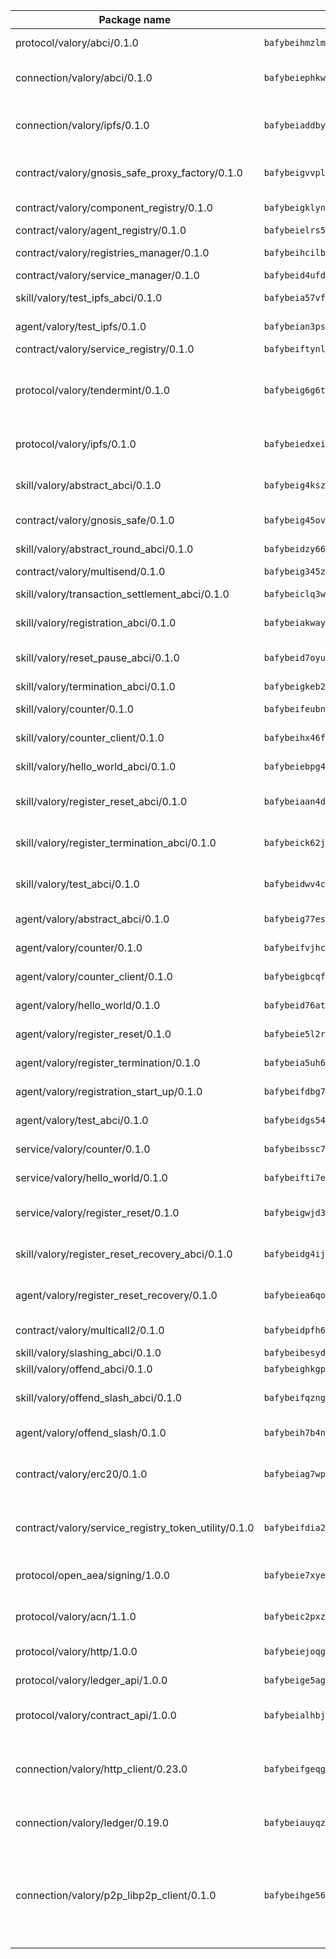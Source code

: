 | Package name                                                  | Package hash                                                  | Description                                                                                                                |
| ------------------------------------------------------------- | ------------------------------------------------------------- | -------------------------------------------------------------------------------------------------------------------------- |
| protocol/valory/abci/0.1.0                                    | `bafybeihmzlmmb4pdo3zkhg6ehuyaa4lhw7bfpclln2o2z7v3o6fcep26iu` | A protocol for ABCI requests and responses.                                                                                |
| connection/valory/abci/0.1.0                                  | `bafybeiephkwai3raxxm66ynxgjq6rocf44xihtrurdi3rkqrxvtypcbasa` | connection to wrap communication with an ABCI server.                                                                      |
| connection/valory/ipfs/0.1.0                                  | `bafybeiaddby5hxegt2fk772fzn34zpwndyfk45rc3jqtblhtr2tbzcicua` | A connection responsible for uploading and downloading files from IPFS.                                                    |
| contract/valory/gnosis_safe_proxy_factory/0.1.0               | `bafybeigvvplepif5jrydlkyzmfffzbhtvgrc7kpnfoojs7dwhmk2cfm33q` | Gnosis Safe proxy factory (GnosisSafeProxyFactory) contract                                                                |
| contract/valory/component_registry/0.1.0                      | `bafybeigklynwl3mfav5yt5zdkrqe6rukv4ygdhpdusk66ojt4jj7tunxcy` | Component registry contract                                                                                                |
| contract/valory/agent_registry/0.1.0                          | `bafybeielrs5qih3r6qhnily6x4h4j4j6kux6eqr546homow4c5ljgfyljq` | Agent registry contract                                                                                                    |
| contract/valory/registries_manager/0.1.0                      | `bafybeihcilb27ekgoplmc43iog2zrus63fufql4rly2umbuj573nu3zpg4` | Registries Manager contract                                                                                                |
| contract/valory/service_manager/0.1.0                         | `bafybeid4ufdirr3qaksk72iwnuzfelhzqwh7t3q56x2ixhzvwltte4yy5a` | Service Manager contract                                                                                                   |
| skill/valory/test_ipfs_abci/0.1.0                             | `bafybeia57vfge6pqed3cmpwhgo7irnxnclrbkdmbrwawlbjw7vgtrub2km` | IPFS e2e testing application.                                                                                              |
| agent/valory/test_ipfs/0.1.0                                  | `bafybeian3psxk37psxrqp6kfrl4g6xldvspamq6wzfpu6ziptwbf7s2rqe` | Agent for testing the ABCI connection.                                                                                     |
| contract/valory/service_registry/0.1.0                        | `bafybeiftynlwy7axcvxpltu5n32rbijzzgbvh3uebmbdbil4x6siucqwdi` | Service Registry contract                                                                                                  |
| protocol/valory/tendermint/0.1.0                              | `bafybeig6g6twajlwssfbfp5rlnu5mwzuu5kgak5cs4fich7rlkx6whesnu` | A protocol for communication between two AEAs to share tendermint configuration details.                                   |
| protocol/valory/ipfs/0.1.0                                    | `bafybeiedxeismnx3k5ty4mvvhlqideixlhqmi5mtcki4lxqfa7uqh7p33u` | A protocol specification for IPFS requests and responses.                                                                  |
| skill/valory/abstract_abci/0.1.0                              | `bafybeig4kszepxdh6p4poraf65kwie64owb4jzko6tnxt2vmrf6tgrdc7y` | The abci skill provides a template of an ABCI application.                                                                 |
| contract/valory/gnosis_safe/0.1.0                             | `bafybeig45ovqjke7vbjgs7yz24xo53auohr4xhjjhuxg2dkjjaq6s6wcxi` | Gnosis Safe (GnosisSafeL2) contract                                                                                        |
| skill/valory/abstract_round_abci/0.1.0                        | `bafybeidzy66q2jsgcqcqbur57pwv7lasexlgii5o2j57syhrzdipauap2i` | abstract round-based ABCI application                                                                                      |
| contract/valory/multisend/0.1.0                               | `bafybeig345zxoghzm27skd5uw4jyexm37t3beu3r6rq67vvnwgjxjnde3i` | MultiSend contract                                                                                                         |
| skill/valory/transaction_settlement_abci/0.1.0                | `bafybeiclq3wxlgcivlagmnt5yhedd3mh7dbnhihdfgvcy3hzg4ykb2qyyi` | ABCI application for transaction settlement.                                                                               |
| skill/valory/registration_abci/0.1.0                          | `bafybeiakwayhiswmc4b7btdhgk2pczsrxps2oicnutiprab7qs37tsfvky` | ABCI application for common apps.                                                                                          |
| skill/valory/reset_pause_abci/0.1.0                           | `bafybeid7oyuiix5dvldohcvb45rkh2csvrhvwz3lmfg7uzfgr5mn3j63ya` | ABCI application for resetting and pausing app executions.                                                                 |
| skill/valory/termination_abci/0.1.0                           | `bafybeigkeb2rjvnhf3nuj53hbshvygslh2os3cxt4jfouxq3hgiz4kzo7e` | Termination skill.                                                                                                         |
| skill/valory/counter/0.1.0                                    | `bafybeifeubnefiw2xs4fayorrch34tdojxqe6zgglgugsalrcmq2mzgrja` | The ABCI Counter application example.                                                                                      |
| skill/valory/counter_client/0.1.0                             | `bafybeihx46fr7vgqjxmymfah3hfmynzpzwe5fthi7mbc2cnev2gqgtngzy` | A client for the ABCI counter application.                                                                                 |
| skill/valory/hello_world_abci/0.1.0                           | `bafybeiebpg47hmuoiwfyyt32ywu2gxwua4k4vmcvnwvphmpdltgm2ynwoe` | Hello World ABCI application.                                                                                              |
| skill/valory/register_reset_abci/0.1.0                        | `bafybeiaan4dbqatqd357ll5ubpcaf6mwhxhfzkpjuhm7oo7imtun6ibzoe` | ABCI application for dummy skill that registers and resets                                                                 |
| skill/valory/register_termination_abci/0.1.0                  | `bafybeick62jfuqjtoxcqhjnxqzhai227hdjp4tohlultdefvfoqbd2wvka` | ABCI application for dummy skill that registers and resets                                                                 |
| skill/valory/test_abci/0.1.0                                  | `bafybeidwv4ccriopcwsqcgg3xxaune22bxylsxero36d7dup3ypvawsdta` | ABCI application for testing the ABCI connection.                                                                          |
| agent/valory/abstract_abci/0.1.0                              | `bafybeig77eslrzeslk2wkhec4j2n2j2xeqyxynldn2dtminygwspu56gsy` | The abstract ABCI AEA - for testing purposes only.                                                                         |
| agent/valory/counter/0.1.0                                    | `bafybeifvjhcmbc37suvbkjeggpwicdfhlj5do6l4yiciumysi6ft4btnqa` | The ABCI Counter example as an AEA                                                                                         |
| agent/valory/counter_client/0.1.0                             | `bafybeigbcqfbtqjqguvop7gcp3ilr22d356n7js4jpyhoo5ymotis264wy` | The ABCI Counter example as an AEA                                                                                         |
| agent/valory/hello_world/0.1.0                                | `bafybeid76atkhyeh3gutezapqmwgj7zfwnryuslyrgrtoewp7nebzqfhgm` | Hello World ABCI example.                                                                                                  |
| agent/valory/register_reset/0.1.0                             | `bafybeie5l2ri3jjaaylrhxfkc7mhj3udqaeafrxpcxhd7biymdvslo44t4` | Register reset to replicate Tendermint issue.                                                                              |
| agent/valory/register_termination/0.1.0                       | `bafybeia5uh6vxfomiaojprepfwfv2zi6n4j2cjpqo6hozwgyefnbq2dt5a` | Register terminate to test the termination feature.                                                                        |
| agent/valory/registration_start_up/0.1.0                      | `bafybeifdbg7wjyz42cyj23ixb4zf63qg46tqtz27b6bqp3lymapofpehka` | Registration start-up ABCI example.                                                                                        |
| agent/valory/test_abci/0.1.0                                  | `bafybeidgs54dvdoraaua32fnklg4vjndto3pt65fbpugoffl2rj25h3aie` | Agent for testing the ABCI connection.                                                                                     |
| service/valory/counter/0.1.0                                  | `bafybeibssc7655d3dhlpl5hh6iqak3xcaatsfq5vzp7p2xzopnrn7fnnly` | A set of agents incrementing a counter                                                                                     |
| service/valory/hello_world/0.1.0                              | `bafybeifti7edds7eqe2mgs4go6pagnrrgobxox6ccxxonxaudenval3zny` | A simple demonstration of a simple ABCI application                                                                        |
| service/valory/register_reset/0.1.0                           | `bafybeigwjd3tisbxtrocyj7dvrwmsqntpu226dtnmrje2hdet5owjnkxbi` | Test and debug tendermint reset mechanism.                                                                                 |
| skill/valory/register_reset_recovery_abci/0.1.0               | `bafybeidg4ijvctdkk6zgzcmj5q2k43hqwp2zmmybnxzeh3q7za2vcnpw4q` | ABCI application for dummy skill that registers and resets                                                                 |
| agent/valory/register_reset_recovery/0.1.0                    | `bafybeiea6qoe2cbrr436cewc64255qk7frmw7oenamitewdmwqypvncqwu` | Agent to showcase hard reset as a recovery mechanism.                                                                      |
| contract/valory/multicall2/0.1.0                              | `bafybeidpfh6slba5seev3343cxu7oge3ikbz4hqjorskoys6blxhinjzmm` | The MakerDAO multicall2 contract.                                                                                          |
| skill/valory/slashing_abci/0.1.0                              | `bafybeibesydwy5xpimp42i7m2eweubyw32oeurit4djw34k77p4akx3ruu` | Slashing skill.                                                                                                            |
| skill/valory/offend_abci/0.1.0                                | `bafybeighkgpjub4azxodahwdyrbmwdzs5p4bex3huctu24a33geh7uqqoy` | Offend ABCI application.                                                                                                   |
| skill/valory/offend_slash_abci/0.1.0                          | `bafybeifqzngkm3r7cxa5fhx2ofgiagisgbrj5mxti6cdok5fzzhsecl36y` | ABCI application used in order to test the slashing abci                                                                   |
| agent/valory/offend_slash/0.1.0                               | `bafybeih7b4ndgeqrp5l5maczxi5c5m53h2fy7suqelkz5tw5yt3xzxv2c4` | Offend and slash to test the slashing feature.                                                                             |
| contract/valory/erc20/0.1.0                                   | `bafybeiag7wpfri44bwrx26374mnxyglmwxod6gu37foqkvloqr7oeldlgu` | The scaffold contract scaffolds a contract to be implemented by the developer.                                             |
| contract/valory/service_registry_token_utility/0.1.0          | `bafybeifdia2y5546tvk6xzxeaqzf2n5n7dutj2hdzbgenxohaqhjtnjqm4` | The scaffold contract scaffolds a contract to be implemented by the developer.                                             |
| protocol/open_aea/signing/1.0.0                               | `bafybeie7xyems76v5b4wc2lmaidcujizpxfzjnnwdeokmhje53g7ym25ii` | A protocol for communication between skills and decision maker.                                                            |
| protocol/valory/acn/1.1.0                                     | `bafybeic2pxzfc3voxl2ejhcqyf2ehm4wm5gxvgx7bliloiqi2uppmq6weu` | The protocol used for envelope delivery on the ACN.                                                                        |
| protocol/valory/http/1.0.0                                    | `bafybeiejoqgv7finfxo3rcvvovrlj5ccrbgxodjq43uo26ylpowsa3llfe` | A protocol for HTTP requests and responses.                                                                                |
| protocol/valory/ledger_api/1.0.0                              | `bafybeige5agrztgzfevyglf7mb4o7pzfttmq4f6zi765y4g2zvftbyowru` | A protocol for ledger APIs requests and responses.                                                                         |
| protocol/valory/contract_api/1.0.0                            | `bafybeialhbjvwiwcnqq3ysxcyemobcbie7xza66gaofcvla5njezkvhcka` | A protocol for contract APIs requests and responses.                                                                       |
| connection/valory/http_client/0.23.0                          | `bafybeifgeqgryx6b3s6eseyzyezygmeitcpt3tkor2eiycozoi6clgdrny` | The HTTP_client connection that wraps a web-based client connecting to a RESTful API specification.                        |
| connection/valory/ledger/0.19.0                               | `bafybeiauyqzizmocjldnfuzvnihrqubfqzn5u2hp6ue7v3ka5kj54kd3zm` | A connection to interact with any ledger API and contract API.                                                             |
| connection/valory/p2p_libp2p_client/0.1.0                     | `bafybeihge56dn3xep2dzomu7rtvbgo4uc2qqh7ljl3fubqdi2lq44gs5lq` | The libp2p client connection implements a tcp connection to a running libp2p node as a traffic delegate to send/receive envelopes to/from agents in the DHT. |
